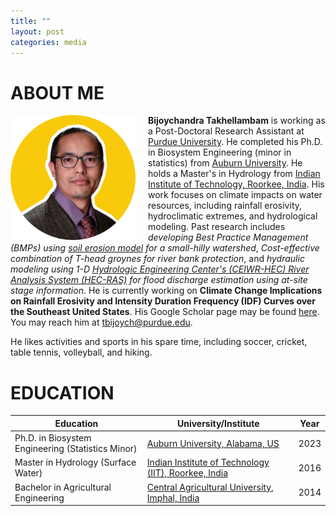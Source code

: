 ```yaml
---
title: ""
layout: post
categories: media
---
```


# ABOUT ME

 <img align="left" width="200" src="/File/profile.png" style="margin-right: 20px;">

**Bijoychandra Takhellambam** is working as a Post-Doctoral Research Assistant at [Purdue University](https://ag.purdue.edu/PI2/tbijoych). He completed his Ph.D. in Biosystem Engineering (minor in statistics) from [Auburn University](https://www.eng.auburn.edu/bsen/). He holds a Master's in Hydrology from [Indian Institute of Technology, Roorkee, India](https://hy.iitr.ac.in/). His work focuses on climate impacts on water resources, including rainfall erosivity, hydroclimatic extremes, and hydrological modeling. Past research includes *developing Best Practice Management (BMPs) using [soil erosion model](https://www.fs.usda.gov/ccrc/tool/watershed-erosion-prediction-project-wepp) for a small-hilly watershed*, *Cost-effective combination of T-head groynes for river bank protection*, and *hydraulic modeling using 1-D [Hydrologic Engineering Center's (CEIWR-HEC) River Analysis System (HEC-RAS)](https://www.hec.usace.army.mil/software/hec-ras/) for flood discharge estimation using at-site stage information*. He is currently working on **Climate Change Implications on Rainfall Erosivity and Intensity Duration Frequency (IDF) Curves over the Southeast United States**. His Google Scholar page may be found [here](https://scholar.google.com/citations?user=I6bZieUAAAAJ&hl=en). You may reach him at tbijoych@purdue.edu. 


He likes activities and sports in his spare time, including soccer, cricket, table tennis, volleyball, and hiking.

# EDUCATION

|**Education**                                      | **University/Institute**                             | **Year**|
|---------------------------------------------------|------------------------------------------------------|--------|
| Ph.D. in Biosystem Engineering (Statistics Minor) | [Auburn University, Alabama, US](https://www.eng.auburn.edu/bsen/)                       | 2023   |
| Master in Hydrology (Surface Water)               | [Indian Institute of Technology (IIT), Roorkee, India](https://hy.iitr.ac.in/) | 2016    |
| Bachelor in Agricultural Engineering               | [Central Agricultural University, Imphal, India](https://caephtcau.nic.in/)       | 2014    |

